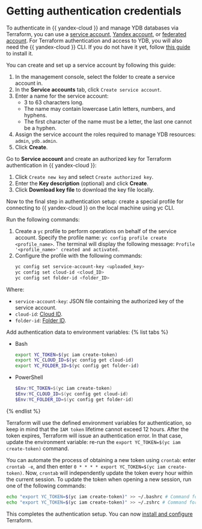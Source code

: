# Getting authentication credentials

To authenticate in {{ yandex-cloud }} and manage YDB databases via Terraform, you can use a [service account,](../../iam/concepts/users/service-accounts.md) [Yandex account](../../iam/concepts/index.md#passport), or [federated account](../../iam/concepts/index.md#saml-federation). For Terraform authentication and access to YDB, you will also need the {{ yandex-cloud }} CLI. If you do not have it yet, follow [this guide](../../cli/quickstart.md#install) to install it.

You can create and set up a service account by following this guide:
1. In the management console, select the folder to create a service account in.
1. In the **Service accounts** tab, click `Create service account`.
1. Enter a name for the service account:
   * 3 to 63 characters long.
   * The name may contain lowercase Latin letters, numbers, and hyphens.
   * The first character of the name must be a letter, the last one cannot be a hyphen.
1. Assign the service account the roles required to manage YDB resources: `admin`, `ydb.admin`.
1. Click **Create**.
 
Go to **Service account** and create an authorized key for Terraform authentication in {{ yandex-cloud }}:
1. Click `Create new key` and select `Create authorized key`.
1. Enter the **Key description** (optional) and click **Create**.
1. Click **Download key file** to download the key file locally.

Now to the final step in authentication setup: create a special profile for connecting to {{ yandex-cloud }} on the local machine using yc CLI.

Run the following commands:
1. Create a `yc` profile to perform operations on behalf of the service account. Specify the profile name: `yc config profile create <profile_name>`. The terminal will display the following message: `Profile '<profile_name>' created and activated.`
1. Configure the profile with the following commands:
   ```bash
   yc config set service-account-key <uploaded_key>
   yc config set cloud-id <cloud_ID>
   yc config set folder-id <folder_ID>
   ```

Where:
* `service-account-key`: JSON file containing the authorized key of the service account.
* `cloud-id`: [Cloud ID](../../resource-manager/operations/cloud/get-id.md).
* `folder-id`: [Folder ID](../../resource-manager/operations/folder/get-id.md).

Add authentication data to environment variables:
{% list tabs %}
- Bash
   ```bash
   export YC_TOKEN=$(yc iam create-token)
   export YC_CLOUD_ID=$(yc config get cloud-id)
   export YC_FOLDER_ID=$(yc config get folder-id)
   ```

- PowerShell
   ```powershell
   $Env:YC_TOKEN=$(yc iam create-token)
   $Env:YC_CLOUD_ID=$(yc config get cloud-id)
   $Env:YC_FOLDER_ID=$(yc config get folder-id)
   ```
{% endlist %}

Terraform will use the defined environment variables for authentication, so keep in mind that the `IAM token` lifetime cannot exceed 12 hours. After the token expires, Terraform will issue an authentication error. In that case, update the environment variable: re-run the `export YC_TOKEN=$(yc iam create-token)` command.

You can automate the process of obtaining a new token using `crontab`: enter `crontab -e`, and then enter `0 * * * * export YC_TOKEN=$(yc iam create-token)`. Now, `crontab` will independently update the token every hour within the current session. To update the token when opening a new session, run one of the following commands:
```bash
echo "export YC_TOKEN=$(yc iam create-token)" >> ~/.bashrc # Command for bash shell
echo "export YC_TOKEN=$(yc iam create-token)" >> ~/.zshrc # Command for zsh shell
```

This completes the authentication setup. You can now [install and configure](./install.md) Terraform.

